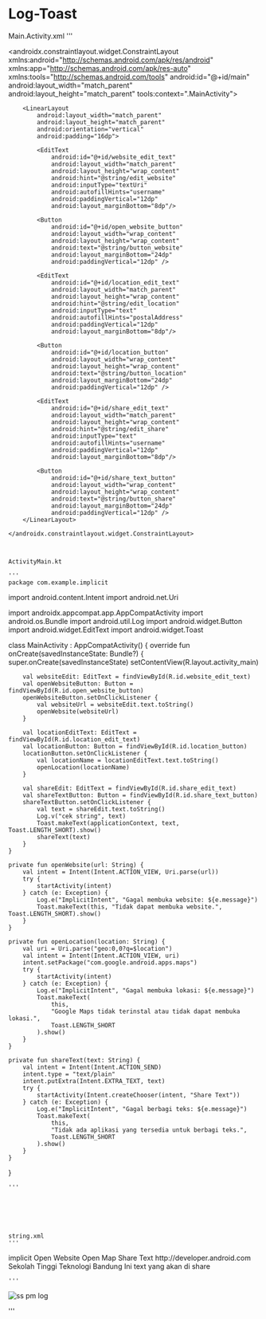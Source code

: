 # Log-Toast

Main.Activity.xml
'''
<?xml version="1.0" encoding="utf-8"?>
<androidx.constraintlayout.widget.ConstraintLayout xmlns:android="http://schemas.android.com/apk/res/android"
    xmlns:app="http://schemas.android.com/apk/res-auto"
    xmlns:tools="http://schemas.android.com/tools"
    android:id="@+id/main"
    android:layout_width="match_parent"
    android:layout_height="match_parent"
    tools:context=".MainActivity">



        <LinearLayout
            android:layout_width="match_parent"
            android:layout_height="match_parent"
            android:orientation="vertical"
            android:padding="16dp">

            <EditText
                android:id="@+id/website_edit_text"
                android:layout_width="match_parent"
                android:layout_height="wrap_content"
                android:hint="@string/edit_website"
                android:inputType="textUri"
                android:autofillHints="username"
                android:paddingVertical="12dp"
                android:layout_marginBottom="8dp"/>

            <Button
                android:id="@+id/open_website_button"
                android:layout_width="wrap_content"
                android:layout_height="wrap_content"
                android:text="@string/button_website"
                android:layout_marginBottom="24dp"
                android:paddingVertical="12dp" />

            <EditText
                android:id="@+id/location_edit_text"
                android:layout_width="match_parent"
                android:layout_height="wrap_content"
                android:hint="@string/edit_location"
                android:inputType="text"
                android:autofillHints="postalAddress"
                android:paddingVertical="12dp"
                android:layout_marginBottom="8dp"/>

            <Button
                android:id="@+id/location_button"
                android:layout_width="wrap_content"
                android:layout_height="wrap_content"
                android:text="@string/button_location"
                android:layout_marginBottom="24dp"
                android:paddingVertical="12dp" />

            <EditText
                android:id="@+id/share_edit_text"
                android:layout_width="match_parent"
                android:layout_height="wrap_content"
                android:hint="@string/edit_share"
                android:inputType="text"
                android:autofillHints="username"
                android:paddingVertical="12dp"
                android:layout_marginBottom="8dp"/>

            <Button
                android:id="@+id/share_text_button"
                android:layout_width="wrap_content"
                android:layout_height="wrap_content"
                android:text="@string/button_share"
                android:layout_marginBottom="24dp"
                android:paddingVertical="12dp" />
        </LinearLayout>

    </androidx.constraintlayout.widget.ConstraintLayout>



    ActivityMain.kt

    '''
    package com.example.implicit

import android.content.Intent import android.net.Uri

import androidx.appcompat.app.AppCompatActivity
import android.os.Bundle import android.util.Log
import android.widget.Button
import android.widget.EditText
import android.widget.Toast

class MainActivity : AppCompatActivity() {
    override fun onCreate(savedInstanceState: Bundle?) {
        super.onCreate(savedInstanceState)
        setContentView(R.layout.activity_main)

        val websiteEdit: EditText = findViewById(R.id.website_edit_text)
        val openWebsiteButton: Button = findViewById(R.id.open_website_button)
        openWebsiteButton.setOnClickListener {
            val websiteUrl = websiteEdit.text.toString()
            openWebsite(websiteUrl)
        }

        val locationEditText: EditText = findViewById(R.id.location_edit_text)
        val locationButton: Button = findViewById(R.id.location_button)
        locationButton.setOnClickListener {
            val locationName = locationEditText.text.toString()
            openLocation(locationName)
        }

        val shareEdit: EditText = findViewById(R.id.share_edit_text)
        val shareTextButton: Button = findViewById(R.id.share_text_button)
        shareTextButton.setOnClickListener {
            val text = shareEdit.text.toString()
            Log.v("cek string", text)
            Toast.makeText(applicationContext, text, Toast.LENGTH_SHORT).show()
            shareText(text)
        }
    }

    private fun openWebsite(url: String) {
        val intent = Intent(Intent.ACTION_VIEW, Uri.parse(url))
        try {
            startActivity(intent)
        } catch (e: Exception) {
            Log.e("ImplicitIntent", "Gagal membuka website: ${e.message}")
            Toast.makeText(this, "Tidak dapat membuka website.", Toast.LENGTH_SHORT).show()
        }
    }

    private fun openLocation(location: String) {
        val uri = Uri.parse("geo:0,0?q=$location")
        val intent = Intent(Intent.ACTION_VIEW, uri)
        intent.setPackage("com.google.android.apps.maps")
        try {
            startActivity(intent)
        } catch (e: Exception) {
            Log.e("ImplicitIntent", "Gagal membuka lokasi: ${e.message}")
            Toast.makeText(
                this,
                "Google Maps tidak terinstal atau tidak dapat membuka lokasi.",
                Toast.LENGTH_SHORT
            ).show()
        }
    }

    private fun shareText(text: String) {
        val intent = Intent(Intent.ACTION_SEND)
        intent.type = "text/plain"
        intent.putExtra(Intent.EXTRA_TEXT, text)
        try {
            startActivity(Intent.createChooser(intent, "Share Text"))
        } catch (e: Exception) {
            Log.e("ImplicitIntent", "Gagal berbagi teks: ${e.message}")
            Toast.makeText(
                this,
                "Tidak ada aplikasi yang tersedia untuk berbagi teks.",
                Toast.LENGTH_SHORT
            ).show()
        }
    }
}



    '''






    string.xml
    '''
<resources>
    <string name="app_name">implicit</string>
    <string name="button_website">Open Website</string>
    <string name="button_location">Open Map</string>
    <string name="button_share">Share Text</string>
    <string name="edit_website">http://developer.android.com</string>
    <string name="edit_location">Sekolah Tinggi Teknologi Bandung</string>
    <string name="edit_share">Ini text yang akan di share</string>

</resources>


    '''
![ss pm log](https://github.com/user-attachments/assets/b4af3440-b949-4116-9290-d7643b126758)

'''




